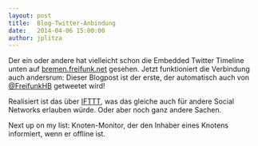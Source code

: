 ```yaml
---
layout: post
title:  Blog-Twitter-Anbindung
date:   2014-04-06 15:00:00
author: jplitza
---
```


Der ein oder andere hat vielleicht schon die Embedded Twitter Timeline unten
auf [bremen.freifunk.net] gesehen. Jetzt funktioniert die Verbindung auch
andersrum: Dieser Blogpost ist der erste, der automatisch auch von
[@FreifunkHB] getweetet wird!

Realisiert ist das über [IFTTT], was das gleiche auch für andere Social Networks erlauben würde. Oder aber noch ganz andere Sachen.

Next up on my list: Knoten-Monitor, der den Inhaber eines Knotens informiert, wenn er offline ist.

[bremen.freifunk.net]: http://bremen.freifunk.net/
[@FreifunkHB]: https://twitter.com/FreifunkHB
[IFTTT]: https://ifttt.com/
